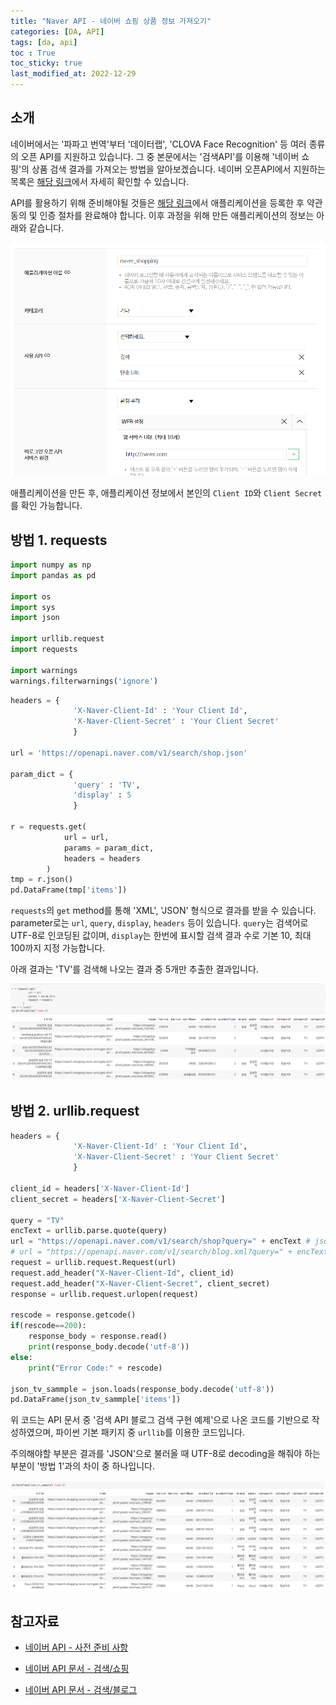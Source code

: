```yaml
---
title: "Naver API - 네이버 쇼핑 상품 정보 가져오기"
categories: [DA, API]
tags: [da, api]
toc : True
toc_sticky: true
last_modified_at: 2022-12-29
---
```


## 소개
네이버에서는 '파파고 번역'부터 '데이터랩', 'CLOVA Face Recognition' 등 여러 종류의 오픈 API를 지원하고 있습니다. 그 중 본문에서는 '검색API'를 이용해 '네이버 쇼핑'의 상품 검색 결과를 가져오는 방법을 알아보겠습니다. 네이버 오픈API에서 지원하는 목록은 [해당 링크](https://developers.naver.com/products/intro/plan/plan.md)에서 자세히 확인할 수 있습니다. 


API를 활용하기 위해 준비해야될 것들은 [해당 링크](https://developers.naver.com/main/)에서 애플리케이션을 등록한 후 약관 동의 및 인증 절차를 완료해야 합니다. 이후 과정을 위해 만든 애플리케이션의 정보는 아래와 같습니다. 

![image](/assets/img/naver_api_img1.png)

애플리케이션을 만든 후, 애플리케이션 정보에서 본인의 `Client ID`와 `Client Secret`를 확인 가능합니다.


## 방법 1. requests
```py
import numpy as np
import pandas as pd

import os
import sys
import json

import urllib.request
import requests

import warnings
warnings.filterwarnings('ignore')
```

```py
headers = {
              'X-Naver-Client-Id' : 'Your Client Id',
              'X-Naver-Client-Secret' : 'Your Client Secret'
              }

url = 'https://openapi.naver.com/v1/search/shop.json'

param_dict = {
              'query' : 'TV',
              'display' : 5
              }

r = requests.get(
            url = url,
            params = param_dict,
            headers = headers
        )
tmp = r.json()
pd.DataFrame(tmp['items'])
```
`requests`의 `get` method를 통해 'XML', 'JSON' 형식으로 결과를 받을 수 있습니다. parameter로는 `url`, `query`, `display`, `headers` 등이 있습니다. `query`는 검색어로 UTF-8로 인코딩된 값이며, `display`는 한번에 표시할 검색 결과 수로 기본 10, 최대 100까지 지정 가능합니다.

아래 결과는 'TV'를 검색해 나오는 결과 중 5개만 추출한 결과입니다.

![image](/assets/img/naver_api_img2.png)

## 방법 2. urllib.request
```py
headers = {
              'X-Naver-Client-Id' : 'Your Client Id',
              'X-Naver-Client-Secret' : 'Your Client Secret'
              }

client_id = headers['X-Naver-Client-Id']
client_secret = headers['X-Naver-Client-Secret']

query = "TV"
encText = urllib.parse.quote(query)
url = "https://openapi.naver.com/v1/search/shop?query=" + encText # json 결과
# url = "https://openapi.naver.com/v1/search/blog.xml?query=" + encText # XML 결과
request = urllib.request.Request(url)
request.add_header("X-Naver-Client-Id", client_id)
request.add_header("X-Naver-Client-Secret", client_secret)
response = urllib.request.urlopen(request)

rescode = response.getcode()
if(rescode==200):
    response_body = response.read()
    print(response_body.decode('utf-8'))
else:
    print("Error Code:" + rescode)

json_tv_sammple = json.loads(response_body.decode('utf-8'))
pd.DataFrame(json_tv_sammple['items'])
```
위 코드는 API 문서 중 '검색 API 블로그 검색 구현 예제'으로 나온 코드를 기반으로 작성하였으며, 파이썬 기본 패키지 중 `urllib`를 이용한 코드입니다.

주의해야할 부분은 결과를 'JSON'으로 불러올 때 UTF-8로 decoding을 해줘야 하는 부분이 '방법 1'과의 차이 중 하나입니다.

![image](/assets/img/naver_api_img3.png)


## 참고자료

- [네이버 API - 사전 준비 사항](https://developers.naver.com/docs/common/openapiguide/appregister.md)

- [네이버 API 문서 - 검색/쇼핑](https://developers.naver.com/docs/serviceapi/search/shopping/shopping.md#%EC%87%BC%ED%95%91)

- [네이버 API 문서 - 검색/블로그](https://developers.naver.com/docs/serviceapi/search/blog/blog.md#%EA%B2%80%EC%83%89-api-%EB%B8%94%EB%A1%9C%EA%B7%B8-%EA%B2%80%EC%83%89-%EA%B5%AC%ED%98%84-%EC%98%88%EC%A0%9C)



